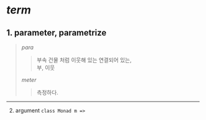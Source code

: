 # **_term_**
## 1. parameter, parametrize
> _para_
>> 부속 건물 처럼 이웃해 있는 연결되어 있는,   
>> 부, 이웃
>
> _meter_
>> 측정하다.
---
2. argument
```class Monad m =>```

